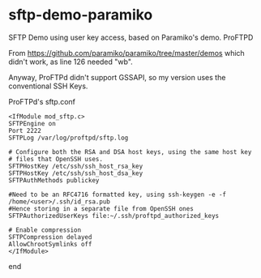 # sftp-demo-paramiko
SFTP Demo using user key access, based on Paramiko's demo. ProFTPD 

From https://github.com/paramiko/paramiko/tree/master/demos
which didn't work, as line 126 needed "wb".

Anyway, ProFTPd didn't support GSSAPI, so my version uses the conventional SSH Keys.

ProFTPd's sftp.conf

    <IfModule mod_sftp.c>
    SFTPEngine on
    Port 2222
    SFTPLog /var/log/proftpd/sftp.log

    # Configure both the RSA and DSA host keys, using the same host key
    # files that OpenSSH uses.
    SFTPHostKey /etc/ssh/ssh_host_rsa_key
    SFTPHostKey /etc/ssh/ssh_host_dsa_key
    SFTPAuthMethods publickey
    
    #Need to be an RFC4716 formatted key, using ssh-keygen -e -f /home/<user>/.ssh/id_rsa.pub
    #Hence storing in a separate file from OpenSSH ones
    SFTPAuthorizedUserKeys file:~/.ssh/proftpd_authorized_keys

    # Enable compression
    SFTPCompression delayed
    AllowChrootSymlinks off
    </IfModule>

end
